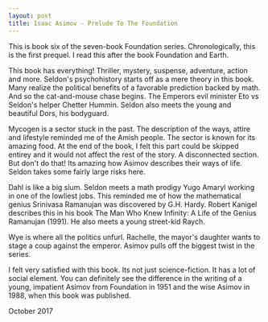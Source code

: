 ```yaml
---
layout: post
title: Isaac Asimov - Prelude To The Foundation
---
```

This is book six of the seven-book Foundation series. Chronologically, this is the first prequel. I read this after the book Foundation and Earth.

This book has everything! Thriller, mystery, suspense, adventure, action and more. Seldon's psychohistory starts off as a mere theory in this book. Many realize the political benefits of a favorable prediction backed by math. And so the cat-and-mouse chase begins. The Emperors evil minister Eto vs Seldon's helper Chetter Hummin. Seldon also meets the young and beautiful Dors, his bodyguard.

Mycogen is a sector stuck in the past. The description of the ways, attire and lifestyle reminded me of the Amish people. The sector is known for its amazing food. At the end of the book, I felt this part could be skipped entirey and it would not affect the rest of the story. A disconnected section. But don't do that! Its amazing how Asimov describes their ways of life. Seldon takes some fairly large risks here.

Dahl is like a big slum. Seldon meets a math prodigy Yugo Amaryl working in one of the lowliest jobs. This reminded me of how the mathematical genius Srinivasa Ramanujan was discovered by G.H. Hardy. Robert Kanigel describes this in his book The Man Who Knew Infinity: A Life of the Genius Ramanujan (1991). He also meets a young street-kid Raych.

Wye is where all the politics unfurl. Rachelle, the mayor's daughter wants to stage a coup against the emperor. Asimov pulls off the biggest twist in the series.

I felt very satisfied with this book. Its not just science-fiction. It has a lot of social element. You can definitely see the difference in the writing of a young, impatient Asimov from Foundation in 1951 and the wise Asimov in 1988, when this book was published.

October 2017
